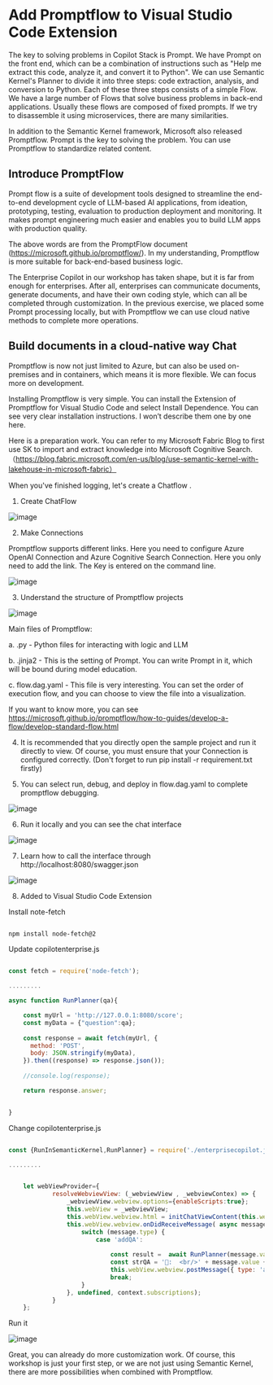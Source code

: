 # **Add Promptflow to Visual Studio Code Extension**

The key to solving problems in Copilot Stack is Prompt. We have Prompt on the front end, which can be a combination of instructions such as "Help me extract this code, analyze it, and convert it to Python". We can use Semantic Kernel's Planner to divide it into three steps: code extraction, analysis, and conversion to Python. Each of these three steps consists of a simple Flow. We have a large number of Flows that solve business problems in back-end applications. Usually these flows are composed of fixed prompts. If we try to disassemble it using microservices, there are many similarities.

In addition to the Semantic Kernel framework, Microsoft also released Promptflow. Prompt is the key to solving the problem. You can use Promptflow to standardize related content.

## **Introduce PromptFlow**

Prompt flow is a suite of development tools designed to streamline the end-to-end development cycle of LLM-based AI applications, from ideation, prototyping, testing, evaluation to production deployment and monitoring. It makes prompt engineering much easier and enables you to build LLM apps with production quality.

The above words are from the PromptFlow document (https://microsoft.github.io/promptflow/). In my understanding, Promptflow is more suitable for back-end-based business logic.

The Enterprise Copilot in our workshop has taken shape, but it is far from enough for enterprises. After all, enterprises can communicate documents, generate documents, and have their own coding style, which can all be completed through customization. In the previous exercise, we placed some Prompt processing locally, but with Promptflow we can use cloud native methods to complete more operations.


## **Build documents in a cloud-native way Chat**

Promptflow is now not just limited to Azure, but can also be used on-premises and in containers, which means it is more flexible. We can focus more on development.

Installing Promptflow is very simple. You can install the Extension of Promptflow for Visual Studio Code and select Install Dependence. You can see very clear installation instructions. I won’t describe them one by one here.

Here is a preparation work. You can refer to my Microsoft Fabric Blog to first use SK to import and extract knowledge into Microsoft Cognitive Search. （https://blog.fabric.microsoft.com/en-us/blog/use-semantic-kernel-with-lakehouse-in-microsoft-fabric）

When you've finished logging, let's create a Chatflow .

1. Create ChatFlow


![image](/imgs/03/01.png)

2. Make Connections

Promptflow supports different links. Here you need to configure Azure OpenAI Connection and Azure Cognitive Search Connection. Here you only need to add the link. The Key is entered on the command line.


![image](/imgs/03/02.png)

3. Understand the structure of Promptflow projects



![image](/imgs/03/03.png)


Main files of Promptflow:

a. .py - Python files for interacting with logic and LLM

b. .jinja2 - This is the setting of Prompt. You can write Prompt in it, which will be bound during model education.

c. flow.dag.yaml - This file is very interesting. You can set the order of execution flow, and you can choose to view the file into a visualization.

If you want to know more, you can see https://microsoft.github.io/promptflow/how-to-guides/develop-a-flow/develop-standard-flow.html



4. It is recommended that you directly open the sample project and run it directly to view. Of course, you must ensure that your Connection is configured correctly. (Don't forget to run pip install -r requirement.txt firstly)

5. You can select run, debug, and deploy in flow.dag.yaml to complete promptflow debugging.

![image](/imgs/03/04.png)

6. Run it locally and you can see the chat interface


![image](/imgs/03/05.png)

7. Learn how to call the interface through http://localhost:8080/swagger.json

![image](/imgs/03/06.png)

8. Added to Visual Studio Code Extension

Install note-fetch

```bash

npm install node-fetch@2    


```

Update copilotenterprise.js 

```js

const fetch = require('node-fetch');

.........

async function RunPlanner(qa){

    const myUrl = 'http://127.0.0.1:8080/score';
    const myData = {"question":qa};
  
    const response = await fetch(myUrl, {
      method: 'POST',
      body: JSON.stringify(myData),
    }).then((response) => response.json());
  
    //console.log(response);

    return response.answer;


}


```

Change copilotenterprise.js 


```js

const {RunInSemanticKernel,RunPlanner} = require('./enterprisecopilot.js');

.........


	let webViewProvider={
			resolveWebviewView: (_webviewView , _webviewContex) => {
				_webviewView.webview.options={enableScripts:true};
				this.webView = _webviewView;
				this.webView.webview.html = initChatViewContent(this.webView,extensionURL);
				this.webView.webview.onDidReceiveMessage( async message => {
					switch (message.type) {
						case 'addQA':
							
							const result =  await RunPlanner(message.value); //await RunInSemanticKernel(message.value,"Translate");
							const strQA = '🧑:  <br/>' + message.value + '<br/>' + '🤖: <br/>'  + result + '<br/>';
							this.webView.webview.postMessage({ type: 'addQA', value:  strQA });
							break;
					}
				}, undefined, context.subscriptions);
			}
	};


```

Run it


![image](/imgs/03/07.png)

Great, you can already do more customization work. Of course, this workshop is just your first step, or we are not just using Semantic Kernel, there are more possibilities when combined with Promptflow.


